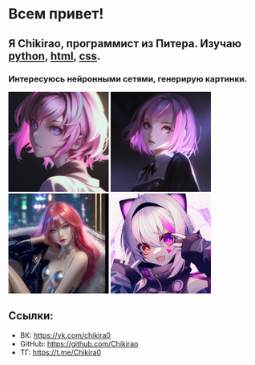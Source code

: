 # Всем привет!
## Я Chikirao, программист из Питера. Изучаю [python](https://www.python.org/ "Оффициальный сайт"), [html](https://ru.wikipedia.org/wiki/HTML "Статья на Вики"), [css](https://ru.wikipedia.org/wiki/CSS "Статья на Вики").

### Интересуюсь нейронными сетями, генерирую картинки.

<img src="img/girl1.png" alt="drawing1" width="200"/> <img src="img/girl2.png" alt="drawing2" width="200"/> <img src="img/cute.png" alt="drawing4" width="200"/> <img src="img/cyber.png" alt="drawing3" width="200"/> 

## Ссылки:
- ВК: https://vk.com/chikira0
- GitHub: https://github.com/Chikirao
- ТГ: https://t.me/Chikira0